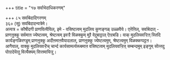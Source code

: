 +++
title = "१७ सर्वाभेदाधिकरणम्"

+++
८५ सर्वाबेदादिगरणम्  
३६० (सू) सर्वाबेदादन्यत्रेमे।   
अऩ्यत्र = कौषीदगी प्राणवित्यैयिल्, इमे - वसिष्टत्वम् मुदलिय कुणङ्गळ् उळ्ळवैये। एऩॆऩिल्, सर्वाबेदात् - प्राणऩुक्कु सर्वमाऩ ज्येष्टत्वम्, श्रेष्टत्वम् इवऱ्ऱै विळक्कुम् मुऱै वेऱुबाट्टाल् ऎऩ्ऱबडि। वाक् मुदलियवऱ्ऱिऩ् स्तिदि कार्यङ्गळिरण्डुम् प्राणऩुक्कु अदीऩमाऩवैयादलाल्, प्राणऩुक्कु ज्येष्टत्वमुम्, श्रेष्टत्वमुम् विळक्कप्पट्टऩ। आगैयाल्, वाक्कु मुदलियवऱ्ऱैच् चार्न्द कार्यसामर्त्यरूबमाऩ वसिष्टत्वम् मुदलियवऱ्ऱिऩ् सम्बन्दमुम् इङ्गुम् सॊऩ्ऩदु पोऩ्ऱदेयॆऩ्ऱु वित्यैक्यम् सित्तमायिऱ्ऱु।

